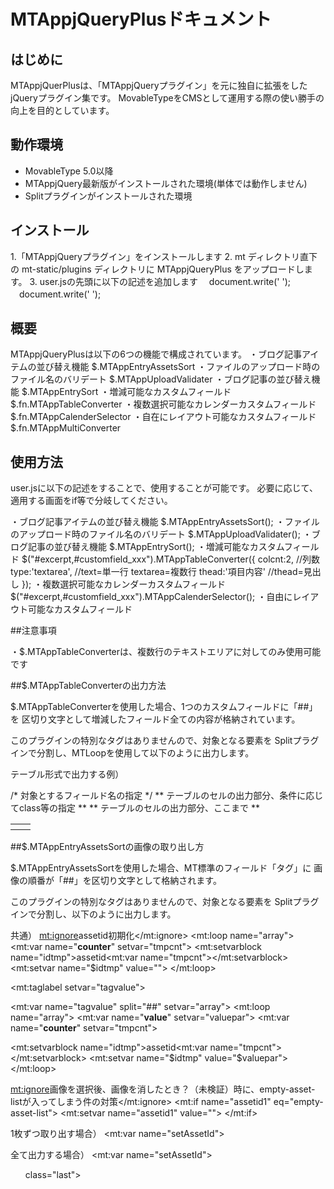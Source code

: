 # MTAppjQueryPlusドキュメント

## はじめに

MTAppjQuerPlusは、「MTAppjQueryプラグイン」を元に独自に拡張をしたjQueryプラグイン集です。
MovableTypeをCMSとして運用する際の使い勝手の向上を目的としています。


## 動作環境

+ MovableType 5.0以降
+ MTAppjQuery最新版がインストールされた環境(単体では動作しません)
+ Splitプラグインがインストールされた環境


## インストール

1.「MTAppjQueryプラグイン」をインストールします
2. mt ディレクトリ直下の mt-static/plugins ディレクトリに MTAppjQueryPlus をアップロードします。
3. user.jsの先頭に以下の記述を追加します
　document.write('<script src="/mt/mt-static/plugins/MTAppjQueryPlus/jquery-ui-1.7.3.custom.min.js" type="text/javascript"></script> ');
　document.write('<script src="/mt/mt-static/plugins/MTAppjQueryPlus/MTAppjQueryPlus.js" type="text/javascript"></script> ');


## 概要

MTAppjQueryPlusは以下の6つの機能で構成されています。
・ブログ記事アイテムの並び替え機能
	$.MTAppEntryAssetsSort
・ファイルのアップロード時のファイル名のバリデート
	$.MTAppUploadValidater
・ブログ記事の並び替え機能
	$.MTAppEntrySort
・増減可能なカスタムフィールド
	$.fn.MTAppTableConverter
・複数選択可能なカレンダーカスタムフィールド
	$.fn.MTAppCalenderSelector
・自在にレイアウト可能なカスタムフィールド
	$.fn.MTAppMultiConverter


## 使用方法

user.jsに以下の記述をすることで、使用することが可能です。
必要に応じて、適用する画面をif等で分岐してください。

・ブログ記事アイテムの並び替え機能
	$.MTAppEntryAssetsSort();
・ファイルのアップロード時のファイル名のバリデート
	$.MTAppUploadValidater();
・ブログ記事の並び替え機能
	$.MTAppEntrySort();
・増減可能なカスタムフィールド
	$("#excerpt,#customfield_xxx").MTAppTableConverter({
		colcnt:2, //列数
		type:'textarea',	//text=単一行 textarea=複数行
		thead:'<tr><th>項目</th><th>内容</th><th style="width:3em;"></th></tr>'
		//thead=見出し
	});
・複数選択可能なカレンダーカスタムフィールド
	$("#excerpt,#customfield_xxx").MTAppCalenderSelector();
・自由にレイアウト可能なカスタムフィールド


##注意事項

・$.MTAppTableConverterは、複数行のテキストエリアに対してのみ使用可能です


##$.MTAppTableConverterの出力方法

$.MTAppTableConverterを使用した場合、1つのカスタムフィールドに「##」を
区切り文字として増減したフィールド全ての内容が格納されています。

このプラグインの特別なタグはありませんので、対象となる要素を
Splitプラグインで分割し、MTLoopを使用して以下のように出力します。

テーブル形式で出力する例）
<table>
<mt:ignore>/* 対象とするフィールド名の指定 */</mt:ignore>
<mt:entryexcerpt split="\n" setvar="rowarray">
<mt:loop name="rowarray">
<tr>
<mt:var name="__counter__" setvar="rowcounter">	
	<mt:var name="__value__" split="##" setvar="colarray">
	<mt:loop name="colarray">
	<mt:var name="__counter__" setvar="colcounter">
		<mt:ignore>** テーブルのセルの出力部分、条件に応じてclass等の指定 **</mt:ignore>
			<mt:if name="colcounter" eq="1">
			<th><mt:var name="__value__"></th>
			<mt:else>
			<td><mt:var name="__value__"></td>
			</mt:if>
		<mt:ignore>** テーブルのセルの出力部分、ここまで **</mt:ignore>
	</mt:loop>
</tr>
</mt:loop>
</table>

##$.MTAppEntryAssetsSortの画像の取り出し方

$.MTAppEntryAssetsSortを使用した場合、MT標準のフィールド「タグ」に
画像の順番が「##」を区切り文字として格納されます。

このプラグインの特別なタグはありませんので、対象となる要素を
Splitプラグインで分割し、以下のように出力します。

共通）
<MTSetvarTemplate name="setAssetId">
<MTRemoveBlank>
<mt:ignore>assetid初期化</mt:ignore>
<mt:loop name="array">
<mt:var name="__counter__" setvar="tmpcnt">
<mt:setvarblock name="idtmp">assetid<mt:var name="tmpcnt"></mt:setvarblock>
<mt:setvar name="$idtmp" value="">
</mt:loop>
<MTsetVar name="tagvalue" value="">
<MTsetVar name="array" value="">


<MTEntryTags glue=""><mt:taglabel setvar="tagvalue"></MTEntryTags>

<mt:var name="tagvalue" split="##" setvar="array">
<mt:loop name="array">
<mt:var name="__value__" setvar="valuepar">
<mt:var name="__counter__" setvar="tmpcnt">

<mt:setvarblock name="idtmp">assetid<mt:var name="tmpcnt"></mt:setvarblock>
<mt:setvar name="$idtmp" value="$valuepar">
</mt:loop>

<mt:ignore>画像を選択後、画像を消したとき？（未検証）時に、empty-asset-listが入ってしまう件の対策</mt:ignore>
<mt:if name="assetid1" eq="empty-asset-list">
<mt:setvar name="assetid1" value="">
</mt:if>
</MTRemoveBlank>
</MTSetvarTemplate>

1枚ずつ取り出す場合）
<mt:var name="setAssetId">
<MTAsset id="$assetid1">
<div>
<MTInclude module="画像表示" width="" height="">
</div>
</MTAsset>


全て出力する場合）
<mt:var name="setAssetId">
<MTIf name="assetid1">
<ul class="fancybox">
<mt:loop name="array">
<mt:var name="__value__" setvar="valuepar">
<mt:var name="__counter__" setvar="tmpcnt">
<MTAsset id="$valuepar"><li<mt:if name="__counter__" op="%" value="4" eq="0"> class="last"</mt:if>><MTInclude module="画像表示" width="" height="" square="1"></li></MTAsset>
</mt:loop>
</ul>
</MTIf>